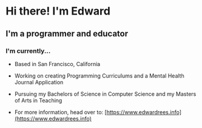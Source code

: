 # Hi there! I'm Edward

## I'm a programmer and educator

### I'm currently...

- Based in San Francisco, California

- Working on creating Programming Curriculums and a Mental Health Journal Application

- Pursuing my Bachelors of Science in Computer Science and my Masters of Arts in Teaching

- For more information, head over to: [https://www.edwardrees.info](https://www.edwardrees.info)
